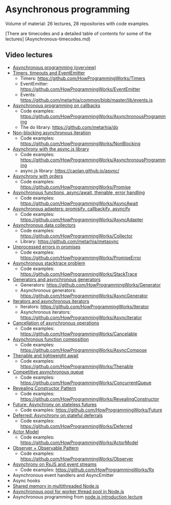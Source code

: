 # Asynchronous programming

Volume of material: 26 lectures, 28 repositories with code examples.

[There are timecodes and a detailed table of contents for some of the lectures] (Asynchronous-timecodes.md)

## Video lectures

- [Asynchronous programming (overview)](https://youtu.be/hY6Z6qNYzmc)
- [Timers, timeouts and EventEmitter](https://youtu.be/LK2jveAnRNg)
   - Timers: https://github.com/HowProgrammingWorks/Timers
   - EventEmitter: https://github.com/HowProgrammingWorks/EventEmitter
   - Events: https://github.com/metarhia/common/blob/master/lib/events.js
- [Asynchronous programming on callbacks](https://youtu.be/z8Hg6zgi3yQ)
   - Code examples: https://github.com/HowProgrammingWorks/AsynchronousProgramming
   - The do library: https://github.com/metarhia/do
- [Non-blocking asynchronous iteration](https://youtu.be/wYA2cIRYLoA)
   - Code examples: https://github.com/HowProgrammingWorks/NonBlocking
- [Asynchrony with the async.js library](https://youtu.be/XQ94wQc-erU)
   - Code examples: https://github.com/HowProgrammingWorks/AsynchronousProgramming
   - async.js library: https://caolan.github.io/async/
- [Asynchrony with orders](https://youtu.be/RMl4r6s1Y8M)
   - Code examples: https://github.com/HowProgrammingWorks/Promise
- [Asynchronous functions, async/await, thenable, error handling](https://youtu.be/Jdf_tZuJbHI)
   - Code examples: https://github.com/HowProgrammingWorks/AsyncAwait
- [Asynchronous adapters: promisify, callbackify, asyncify](https://youtu.be/76k6_YkYRmU)
   - Code examples: https://github.com/HowProgrammingWorks/AsyncAdapter
- [Asynchronous data collectors](https://youtu.be/tgodt1JL6II)
   - Code examples: https://github.com/HowProgrammingWorks/Collector
   - Library: https://github.com/metarhia/metasync
- [Unprocessed errors in promises](https://youtu.be/1Ml5NE2fsZ8)
   - Code examples: https://github.com/HowProgrammingWorks/PromiseError
- [Asynchronous stacktrace problem](https://youtu.be/pfiHTx3j87Y)
   - Code examples: https://github.com/HowProgrammingWorks/StackTrace
- [Generators and asynchronous generators](https://youtu.be/kvNm9D32s8s)
   - Generators: https://github.com/HowProgrammingWorks/Generator
   - Asynchronous generators: https://github.com/HowProgrammingWorks/AsyncGenerator
- [Iterators and asynchronous iterators](https://youtu.be/rBGFlWpVpGs)
   - Iterators: https://github.com/HowProgrammingWorks/Iterator
   - Asynchronous iterators: https://github.com/HowProgrammingWorks/AsyncIterator
- [Cancellation of asynchronous operations](https://youtu.be/T8fXlnqI4Ws)
   - Code examples: https://github.com/HowProgrammingWorks/Cancelable
- [Asynchronous function composition](https://youtu.be/3ZCrMlMpOrM)
   - Code examples: https://github.com/HowProgrammingWorks/AsyncCompose
- [Thenable and lightweight await](https://youtu.be/DXp__1VNIvI)
   - Code examples: https://github.com/HowProgrammingWorks/Thenable
- [Competitive asynchronous queue](https://youtu.be/Lg46AH8wFvg)
   - Code examples: https://github.com/HowProgrammingWorks/ConcurrentQueue
- [Revealing Constructor Pattern](https://youtu.be/leR5sXRkuJI)
   - Code examples: https://github.com/HowProgrammingWorks/RevealingConstructor
- [Future: Asynchrony on stateless futures](https://youtu.be/22ONv3AGXdk)
   - Code examples: https://github.com/HowProgrammingWorks/Future
- [Deferred: Asynchrony on stateful deferrals](https://youtu.be/a2fVA1o-ovM)
   - Code examples: https://github.com/HowProgrammingWorks/Deferred
- [Actor Model](https://youtu.be/xp5MVKEqxY4)
   - Code examples: https://github.com/HowProgrammingWorks/ActorModel
- [Observer + Observable Pattern](https://youtu.be/_bFXuLcXoXg)
   - Code examples: https://github.com/HowProgrammingWorks/Observer
- [Asynchrony on RxJS and event streams](https://youtu.be/0kcpMAl-wfE)
   - Code examples: https://github.com/HowProgrammingWorks/Rx
- Asynchronous event handlers and AsyncEmitter
- Async hooks
- [Shared memory in multithreaded Node.js](https://youtu.be/KNsm_iIQt7U)
- [Asynchronous pool for worker thread pool in Node.js](https://youtu.be/Jj5KZRq4wYI)
- Asynchronous programming from [node.js introduction lecture](https://www.youtube.com/watch?v=mRvzgBGLVyM)